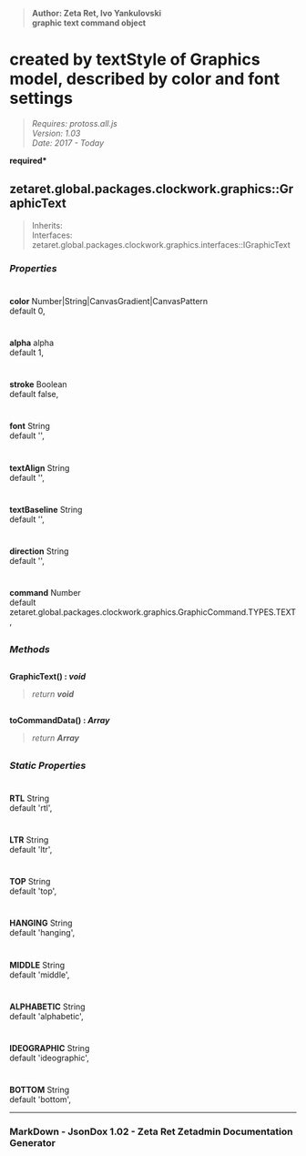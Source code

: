 > __Author: Zeta Ret, Ivo Yankulovski__  
> __graphic text command object__  
# created by textStyle of Graphics model, described by color and font settings  
> *Requires: protoss.all.js*  
> *Version: 1.03*  
> *Date: 2017 - Today*  

__required*__

## zetaret.global.packages.clockwork.graphics::GraphicText  
> Inherits:   
> Interfaces: zetaret.global.packages.clockwork.graphics.interfaces::IGraphicText  

### *Properties*  

#
__color__ Number|String|CanvasGradient|CanvasPattern  
default 0,   

#
__alpha__ alpha  
default 1,   

#
__stroke__ Boolean  
default false,   

#
__font__ String  
default '',   

#
__textAlign__ String  
default '',   

#
__textBaseline__ String  
default '',   

#
__direction__ String  
default '',   

#
__command__ Number  
default zetaret.global.packages.clockwork.graphics.GraphicCommand.TYPES.TEXT,   


##
### *Methods*  

##
__GraphicText() : *void*__  
  
> *return __void__*  

##
__toCommandData() : *Array*__  
  
> *return __Array__*  

##
### *Static Properties*  

#
__RTL__ String  
default 'rtl',   

#
__LTR__ String  
default 'ltr',   

#
__TOP__ String  
default 'top',   

#
__HANGING__ String  
default 'hanging',   

#
__MIDDLE__ String  
default 'middle',   

#
__ALPHABETIC__ String  
default 'alphabetic',   

#
__IDEOGRAPHIC__ String  
default 'ideographic',   

#
__BOTTOM__ String  
default 'bottom',   

---
### MarkDown - JsonDox 1.02 - Zeta Ret Zetadmin Documentation Generator
